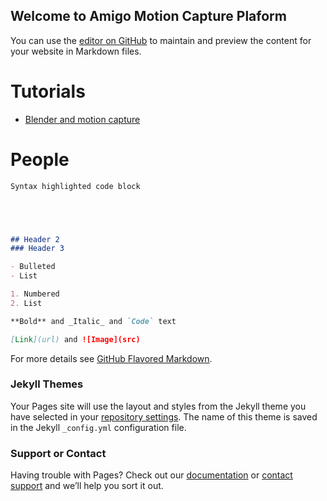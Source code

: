 ## Welcome to Amigo Motion Capture Plaform

You can use the [editor on GitHub](https://github.com/AmigoCap/amigocap.github.io/edit/master/README.md) to maintain and preview the content for your website in Markdown files.


# Tutorials

* [Blender and motion capture](/tutorials/blender.html)

# People

```markdown
Syntax highlighted code block





## Header 2
### Header 3

- Bulleted
- List

1. Numbered
2. List

**Bold** and _Italic_ and `Code` text

[Link](url) and ![Image](src)
```

For more details see [GitHub Flavored Markdown](https://guides.github.com/features/mastering-markdown/).

### Jekyll Themes

Your Pages site will use the layout and styles from the Jekyll theme you have selected in your [repository settings](https://github.com/AmigoCap/amigocap.github.io/settings). The name of this theme is saved in the Jekyll `_config.yml` configuration file.

### Support or Contact

Having trouble with Pages? Check out our [documentation](https://help.github.com/categories/github-pages-basics/) or [contact support](https://github.com/contact) and we’ll help you sort it out.
